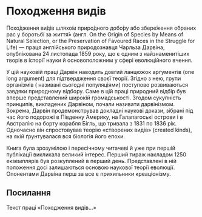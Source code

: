 # Походження видів #

Похо́дження ви́дів шляхо́м приро́дного добо́ру або збере́ження о́браних рас у 
боротьбі́ за життя́» (англ. On the Origin of Species by Means of Natural 
Selection, or the Preservation of Favoured Races in the Struggle for Life) — 
праця англійського природознавця Чарльза Дарвіна, опублікована 24 листопада 
1859 року, що є одним з найзнаменитіших творів в історії науки й 
основоположним у сфері еволюційного вчення.

У цій науковій праці Дарвін наводить довгий ланцюжок аргументів (one long 
argument) для підтвердження своєї теорії. Згідно з нею, групи організмів (
називані сьогодні популяціями) поступово розвиваються завдяки природному 
відбору. Саме в цій праці природний відбір був вперше представлений широкій 
громадськості. Згодом сукупність принципів, викладених Дарвіном, почали 
називати дарвінізмом. Зокрема, Дарвін продемонстрував докладні наукові докази, 
зібрані під час його подорожі в Південну Америку, на Галапагоські острови і в 
Австралію на борту корабля Бігль, що тривала з 1831 по 1836 рік. Одночасно він 
спростовував теорію «створених видів» (created kinds), на якій ґрунтувалася 
вся біологія його епохи.

Книга була зрозумілою і пересічному читачеві й уже при першій публікації 
викликала великий інтерес. Перший тираж накладом 1250 екземплярів був 
розкуплений в перший день. Представлені в ній положення досі залишаються 
основою наукової теорії еволюції. Опонентами Дарвіна перш за все є прихильники 
креаціонізму.

## Посилання ##

Текст праці «Походження видів...»
